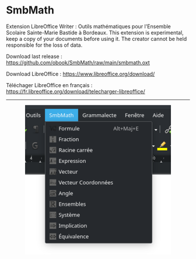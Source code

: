 # SmbMath
Extension LibreOffice Writer : Outils mathématiques pour l'Ensemble Scolaire Sainte-Marie Bastide à Bordeaux.
This extension is experimental, keep a copy of your documents before using it. The creator cannot be held responsible for the loss of data.

Download last release : https://github.com/obook/SmbMath/raw/main/smbmath.oxt

Download LibreOffice : https://www.libreoffice.org/download/

Téléchager LibreOffice en français : https://fr.libreoffice.org/download/telecharger-libreoffice/

<hr>

<p align="center">
    <img src="./media/Screenshot_20230809_121126.png"  width="400">
</p>
